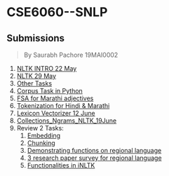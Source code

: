 # CSE6060--SNLP
## Submissions
> By Saurabh Pachore 19MAI0002
1. [NLTK INTRO 22 May](https://github.com/Saurabh-Vit-002/CSE6060--SNLP/blob/master/NLTK_INTRO_22May.ipynb)
2. [NLTK 29 May](https://github.com/Saurabh-Vit-002/CSE6060--SNLP/blob/master/NLTK_29MAY.ipynb)
3. [Other Tasks](https://github.com/Saurabh-Vit-002/CSE6060--SNLP/blob/master/Other%20Tasks.pdf)
4. [Corpus Task in Python](https://github.com/Saurabh-Vit-002/CSE6060--SNLP/blob/master/Corpus_HomeWork_19MAI0002.ipynb)
5. [FSA for Marathi adjectives](https://github.com/Saurabh-Vit-002/CSE6060--SNLP/blob/master/FSA%20marathi%20and%20Corpus%20Task%20by%20Saurabh%20Pachore%2019MAI0002.pdf)
6. [Tokenization for Hindi & Marathi](https://github.com/Saurabh-Vit-002/CSE6060--SNLP/blob/master/Tokenization_for_Hindi_Marathi.ipynb)
7. [Lexicon Vectorizer 12 June](https://github.com/Saurabh-Vit-002/CSE6060--SNLP/blob/master/Lexicon_Vectorizer_12June.ipynb)
8. [Collections_Ngrams_NLTK_19June](https://github.com/Saurabh-Vit-002/CSE6060--SNLP/blob/master/Collections_Ngrams_NLTK_19June.ipynb)
9. Review 2 Tasks:
   1) [Embedding]()
   2) [Chunking]()
   3) [Demonstrating functions on regional language]()
   4) [3 research paper survey for regional language]()
   5) [Functionalities in iNLTK](https://github.com/Saurabh-Vit-002/CSE6060--SNLP/blob/master/Inltk_Marathi_task5_19MAI0002.ipynb)
